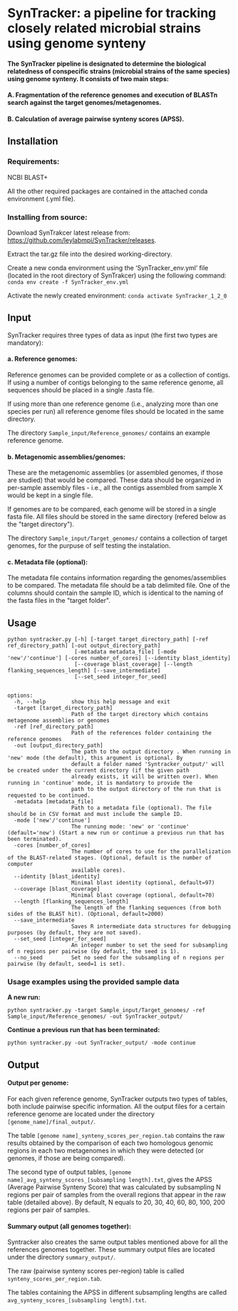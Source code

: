 
# SynTracker: a pipeline for tracking closely related microbial strains using genome synteny
#### The SynTracker pipeline is designated to determine the biological relatedness of conspecific strains (microbial strains of the same species) using genome synteny. It consists of two main steps:
#### A. Fragmentation of the reference genomes and execution of BLASTn search against the target genomes/metagenomes.
#### B. Calculation of average pairwise synteny scores (APSS).  

## Installation

### Requirements: 
NCBI BLAST+

All the other required packages are contained in the attached conda environment (.yml file).

### Installing from source:
Download SynTrakcer latest release from: https://github.com/leylabmpi/SynTracker/releases.

Extract the tar.gz file into the desired working-directory.

Create a new conda environment using the ‘SynTracker_env.yml’ file (located in the root directory of SynTrakcer) using the following command:
      `conda env create -f SynTracker_env.yml`

Activate the newly created environment: 
      `conda activate SynTracker_1_2_0`


## Input
SynTracker requires three types of data as input (the first two types are mandatory):  
#### a.	Reference genomes: 
Reference genomes can be provided complete or as a collection of contigs. If using a number of contigs belonging to the same reference genome, all sequences should be placed in a single .fasta file. 

If using more than one reference genome (i.e., analyzing more than one species per run) all reference genome files should be located in the same directory.  

The directory `Sample_input/Reference_genomes/` contains an example reference genome.
#### b.	Metagenomic assemblies/genomes: 
These are the metagenomic assemblies (or assembled genomes, if those are studied) that would be compared.
These data should be organized in per-sample assembly files - i.e., all the contigs assembled from sample X would be kept in a single file. 

If genomes are to be compared, each genome will be stored in a single fasta file. 
All files should be stored in the same directory (refered below as the "target directory"). 

The directory `Sample_input/Target_genomes/` contains a collection of target genomes, for the purpuse of self testing the instalation.
   
#### c.	Metadata file (optional): 
The metadata file contains information regarding the genomes/assemblies to be compared. 
The metadata file should be a tab delimited file. One of the columns should contain the sample ID, which is identical to the naming of the fasta files in the "target folder".

## Usage

```
python syntracker.py [-h] [-target target_directory_path] [-ref ref_directory_path] [-out output_directory_path]
                     [-metadata metadata_file] [-mode 'new'/'continue'] [-cores number_of_cores] [--identity blast_identity]
                     [--coverage blast_coverage] [--length flanking_sequences_length] [--save_intermediate]
                     [--set_seed integer_for_seed]


options:
  -h, --help        show this help message and exit
  -target [target_directory_path]
                    Path of the target directory which contains metagenome assemblies or genomes
  -ref [ref_directory_path]
                    Path of the references folder containing the reference genomes
  -out [output_directory_path]
                    The path to the output directory . When running in 'new' mode (the default), this argument is optional. By
                    default a folder named 'Syntracker_output/' will be created under the current directory (if the given path
                    already exists, it will be written over). When running in 'continue' mode, it is mandatory to provide the
                    path to the output directory of the run that is requested to be continued.
  -metadata [metadata_file]
                    Path to a metadata file (optional). The file should be in CSV format and must include the sample ID.
  -mode ['new'/'continue']  
                    The running mode: 'new' or 'continue' (default='new') (Start a new run or continue a previous run that has been terminated).
  -cores [number_of_cores]
                    The number of cores to use for the parallelization of the BLAST-related stages. (Optional, default is the number of computer
                    available cores).
  --identity [blast_identity]
                    Minimal blast identity (optional, default=97)
  --coverage [blast_coverage]
                    Minimal blast coverage (optional, default=70)
  --length [flanking_sequences_length]
                    The length of the flanking sequences (from both sides of the BLAST hit). (Optional, default=2000)
  --save_intermediate   
                    Saves R intermediate data structures for debugging purposes (by default, they are not saved).
  --set_seed [integer_for_seed]
                    An integer number to set the seed for subsampling of n regions per pairwise (by default, the seed is 1).
  --no_seed         Set no seed for the subsampling of n regions per pairwise (by default, seed=1 is set).
```

### Usage examples using the provided sample data

**A new run:**
```
python syntracker.py -target Sample_input/Target_genomes/ -ref Sample_input/Reference_genomes/ -out SynTracker_output/
```

**Continue a previous run that has been terminated:**
```
python syntracker.py -out SynTracker_output/ -mode continue
```

## Output

#### Output per genome:
For each given reference genome, SynTracker outputs two types of tables, both include pairwise specific information.
All the output files for a certain reference genome are located under the directory `[genome_name]/final_output/`.

The table `[genome name]_synteny_scores_per_region.tab` contains the raw results obtained by the comparison of each two homologous genomic 
regions in each two metagenomes in which they were detected (or genomes, if those are being compared).

The second type of output tables, `[genome name]_avg_synteny_scores_[subsampling length].txt`, gives the APSS 
(Average Pairwise Synteny Score) that was calculated by subsampling N regions per pair of samples
from the overall regions that appear in the raw table (detailed above). 
By default, N equals to 20, 30, 40, 60, 80, 100, 200 regions per pair of samples.

#### Summary output (all genomes together):
Syntracker also creates the same output tables mentioned above for all the references genomes together. 
These summary output files are located under the directory `summary_output/`.

The raw (pairwise synteny scores per-region) table is called `synteny_scores_per_region.tab`. 

The tables containing the APSS in different subsampling lengths are called `avg_synteny_scores_[subsampling length].txt`.


